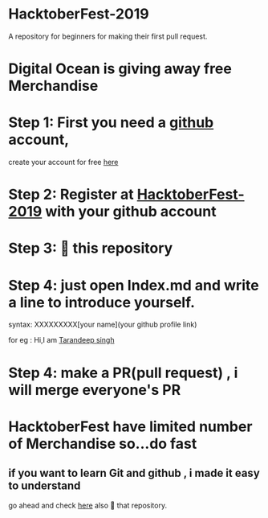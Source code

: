 # HacktoberFest-2019
A repository for beginners for making their first pull request.

# Digital Ocean is giving away free Merchandise

# Step 1: First you need a [github](www.github.com) account,
create your account for free [here](https://github.com/join?source=header-home)

# Step 2: Register at [HacktoberFest-2019](https://hacktoberfest.digitalocean.com/start) with your github account

# Step 3: :star2: this repository

# Step 4: just open Index.md and write a line to introduce yourself.
syntax: XXXXXXXXX[your name](your github profile link)

for eg : Hi,I am [Tarandeep singh](https://github.com/taran9873)

# Step 4: make a PR(pull request) , i will merge everyone's PR

# HacktoberFest have limited number of Merchandise so...do fast

## if you want to learn Git and github , i made it easy to understand
go ahead and check [here](https://github.com/taran9873/GitTutorials)
also :star2: that repository.

